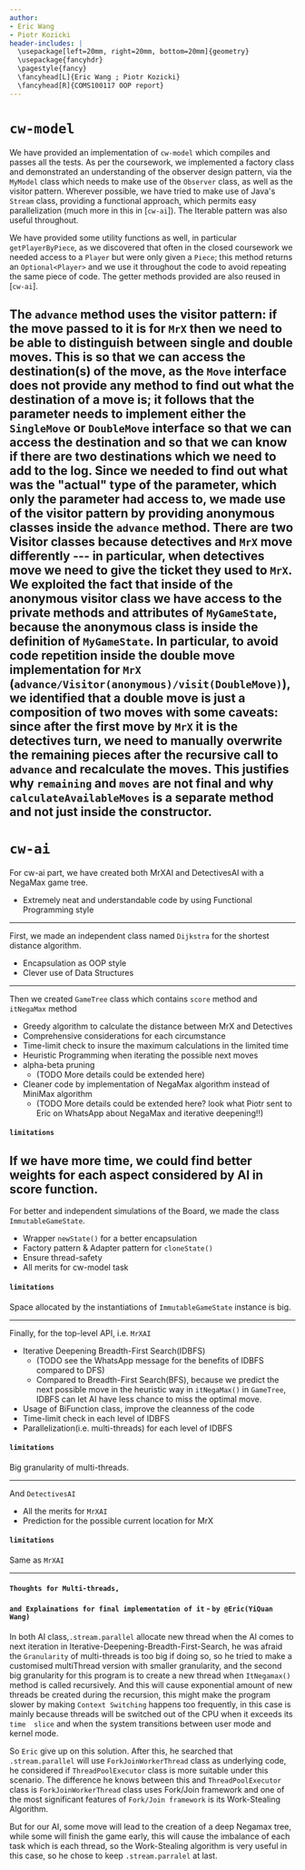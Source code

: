 ```yaml
---
author:
- Eric Wang
- Piotr Kozicki
header-includes: |
  \usepackage[left=20mm, right=20mm, bottom=20mm]{geometry}
  \usepackage{fancyhdr}
  \pagestyle{fancy}
  \fancyhead[L]{Eric Wang ; Piotr Kozicki}
  \fancyhead[R]{COMS100117 OOP report}
---
```


<!---
document compilation: requires [pandoc](https://pandoc.org/)
% pandoc report.md -o report.pdf
--->

# `cw-model`

<!---
write about:
- tests passed
- convenience functions
- FP and streams
- factory and observer
--->

We have provided an implementation of `cw-model` which compiles and passes all
the tests. As per the coursework, we implemented a factory class and
demonstrated an understanding of the observer design pattern, via the `MyModel`
class which needs to make use of the `Observer` class, as well as the visitor
pattern. Wherever possible, we have tried to make use of Java's `Stream` class,
providing a functional approach, which permits easy parallelization (much more
in this in [`cw-ai`]). The Iterable pattern was also useful throughout.

We have provided some utility functions as well, in particular
`getPlayerByPiece`, as we discovered that often in the closed coursework we
needed access to a `Player` but were only given a `Piece`; this method returns
an `Optional<Player>` and we use it throughout the code to avoid repeating the
same piece of code. The getter methods provided are also reused in [`cw-ai`].

The `advance` method uses the visitor pattern: if the move passed to it is for
`MrX` then we need to be able to distinguish between single and double moves.
This is so that we can access the destination(s) of the move, as the `Move`
interface does not provide any method to find out what the destination of a move
is; it follows that the parameter needs to implement either the `SingleMove` or
`DoubleMove` interface so that we can access the destination and so that we can
know if there are two destinations which we need to add to the log. Since we
needed to find out what was the "actual" type of the parameter, which only the
parameter had access to, we made use of the visitor pattern by providing
anonymous classes inside the `advance` method. There are two Visitor classes
because detectives and `MrX` move differently --- in particular, when detectives
move we need to give the ticket they used to `MrX`. We exploited the fact that
inside of the anonymous visitor class we have access to the private methods and
attributes of `MyGameState`, because the anonymous class is inside the
definition of `MyGameState`. In particular, to avoid code repetition inside the
double move implementation for `MrX`
(`advance/Visitor(anonymous)/visit(DoubleMove)`), we identified that a double
move is just a composition of two moves with some caveats: since after the first
move by `MrX` it is the detectives turn, we need to manually overwrite the
remaining pieces after the recursive call to `advance` and recalculate the
moves. This justifies why `remaining` and `moves` are not final and why
`calculateAvailableMoves` is a separate method and not just inside the
constructor.
---

# `cw-ai`

<!---
TODO:
- Eric, write about time limiting, Dijkstra, scoring function, ImmutableGameState
- Piotr, write about ItNegamax, FP
- decide who will write about alpha-beta and GameTree
--->

For cw-ai part, we have created both MrXAI and DetectivesAI with a NegaMax game tree. 
-  Extremely neat and understandable code by using Functional Programming style 
---
First, we made an independent class named `Dijkstra` for the shortest distance algorithm.
- Encapsulation as OOP style
- Clever use of Data Structures 
---
Then we created `GameTree` class which contains `score` method and `itNegaMax` method
- Greedy algorithm to calculate the distance between MrX and Detectives
- Comprehensive considerations for each circumstance
- Time-limit check to insure the maximum calculations in the limited time
- Heuristic Programming when iterating the possible next moves 
- alpha-beta pruning
  - (TODO More details could be extended here)
- Cleaner code by implementation of NegaMax algorithm instead of MiniMax algorithm
  - (TODO More details could be extended here? look what Piotr sent to Eric on WhatsApp 
  about NegaMax and iterative deepening!!)

#### `limitations` 
If we have more time, we could find better weights for each aspect considered by AI
in score function. 
---
For better and independent simulations of the Board, we made the class `ImmutableGameState`.
- Wrapper `newState()` for a better encapsulation
- Factory pattern & Adapter pattern for `cloneState()`
- Ensure thread-safety
- All merits for cw-model task

#### `limitations`
Space allocated by the instantiations of `ImmutableGameState` instance is big.

---
Finally, for the top-level API, i.e. `MrXAI` 
- Iterative Deepening Breadth-First Search(IDBFS)
  - (TODO see the WhatsApp message for the benefits of IDBFS compared to DFS)
  - Compared to Breadth-First Search(BFS), because we predict the next possible
  move in the heuristic way in `itNegaMax()` in `GameTree`, IDBFS can let AI have 
  less chance to miss the optimal move.
- Usage of BiFunction class, improve the cleanness of the code
- Time-limit check in each level of IDBFS
- Parallelization(i.e. multi-threads) for each level of IDBFS

#### `limitations`
Big granularity of multi-threads.

---
And `DetectivesAI`
- All the merits for `MrXAI`
- Prediction for the possible current location for MrX

#### `limitations`
Same as `MrXAI`

---
#### `Thoughts for Multi-threads,`
#### `and Explainations for final implementation of it` - `by @Eric(YiQuan Wang)`
In both AI class,`.stream.parallel` allocate new thread when the AI comes to next 
iteration in Iterative-Deepening-Breadth-First-Search, he was afraid
the `Granularity` of multi-threads is too big if doing so, so he tried
to make a customised multiThread version with smaller granularity, and the second
big granularity for this program is to create a new thread when `ItNegamax()`
method is called recursively. And this will cause exponential amount of new
threads be created during the recursion, this might make the program slower
by making `Context Switching` happens too frequently, in this case is mainly
because threads will be switched out of the CPU when it exceeds its `time 
slice` and when the system transitions between user mode and kernel mode.

So `Eric` give up on this solution. After this, he searched that `.stream.parallel` 
will use `ForkJoinWorkerThread` class as underlying code, he considered if 
`ThreadPoolExecutor` class is more suitable under this scenario. The
difference he knows between this and `ThreadPoolExecutor` class is 
`ForkJoinWorkerThread` class uses Fork/Join framework and one of the most
significant features of `Fork/Join framework` is its Work-Stealing Algorithm.

But for our AI, some move will lead to the creation of a deep Negamax tree,
while some will finish the game early, this will cause the imbalance of each task
which is each thread, so the Work-Stealing algorithm is very useful in this 
case, so he chose to keep `.stream.parralel` at last.